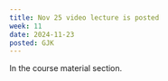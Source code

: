 ```yaml
---
title: Nov 25 video lecture is posted
week: 11
date: 2024-11-23
posted: GJK
---
```


In the course material section.